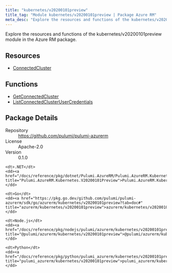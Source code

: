 ```yaml
---
title: "kubernetes/v20200101preview"
title_tag: "Module kubernetes/v20200101preview | Package Azure RM"
meta_desc: "Explore the resources and functions of the kubernetes/v20200101preview module in the Azure RM package."
---
```


<!-- WARNING: this file was generated by Pulumi Docs Generator. -->
<!-- Do not edit by hand unless you're certain you know what you are doing! -->

Explore the resources and functions of the kubernetes/v20200101preview module in the Azure RM package.

<h2 id="resources">Resources</h2>
<ul class="api">
    <li><a href="connectedcluster" title="ConnectedCluster"><span class="symbol resource"></span>ConnectedCluster</a></li>
</ul>

<h2 id="functions">Functions</h2>
<ul class="api">
    <li><a href="getconnectedcluster" title="GetConnectedCluster"><span class="symbol function"></span>GetConnectedCluster</a></li>
    <li><a href="listconnectedclusterusercredentials" title="ListConnectedClusterUserCredentials"><span class="symbol function"></span>ListConnectedClusterUserCredentials</a></li>
</ul>

<h2 id="package-details">Package Details</h2>
<dl class="package-details">
	<dt>Repository</dt>
	<dd><a href="https://github.com/pulumi/pulumi-azurerm">https://github.com/pulumi/pulumi-azurerm</a></dd>
	<dt>License</dt>
	<dd>Apache-2.0</dd>
	<dt>Version</dt>
	<dd>0.1.0</dd>
</dl>



<dl class="tabular">

    <dt>.NET</dt>
    <dd><a href="/docs/reference/pkg/dotnet/Pulumi.AzureRM/Pulumi.AzureRM.Kubernetes.V20200101Preview.html" title="Pulumi.AzureRM.Kubernetes.V20200101Preview">Pulumi.AzureRM.Kubernetes.V20200101Preview</a></dd>

    <dt>Go</dt>
    <dd><a href="https://pkg.go.dev/github.com/pulumi/pulumi-azurerm/sdk/go/azurerm/kubernetes/v20200101preview?tab=doc#" title="azurerm/kubernetes/v20200101preview">azurerm/kubernetes/v20200101preview</a></dd>

    <dt>Node.js</dt>
    <dd><a href="/docs/reference/pkg/nodejs/pulumi/azurerm/kubernetes/v20200101preview/#" title="@pulumi/azurerm/kubernetes/v20200101preview">@pulumi/azurerm/kubernetes/v20200101preview</a></dd>

    <dt>Python</dt>
    <dd><a href="/docs/reference/pkg/python/pulumi_azurerm/kubernetes/v20200101preview" title="pulumi_azurerm/kubernetes/v20200101preview">pulumi_azurerm/kubernetes/v20200101preview</a></dd>

</dl>

